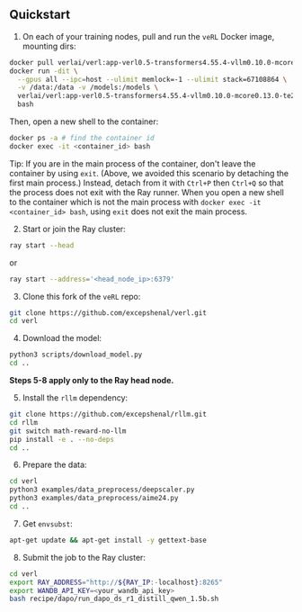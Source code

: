## Quickstart

1. On each of your training nodes, pull and run the `veRL` Docker image, mounting dirs:

```bash
docker pull verlai/verl:app-verl0.5-transformers4.55.4-vllm0.10.0-mcore0.13.0-te2.2
docker run -dit \
  --gpus all --ipc=host --ulimit memlock=-1 --ulimit stack=67108864 \
  -v /data:/data -v /models:/models \
  verlai/verl:app-verl0.5-transformers4.55.4-vllm0.10.0-mcore0.13.0-te2.2 \
  bash
```

Then, open a new shell to the container:

```bash
docker ps -a # find the container id
docker exec -it <container_id> bash
```

Tip: If you are in the main process of the container, don't leave the container by using `exit`. (Above, we avoided this scenario by detaching the first main process.) Instead, detach from it with `Ctrl+P` then `Ctrl+Q` so that the process does not exit with the Ray runner. When you open a new shell to the container which is not the main process with `docker exec -it <container_id> bash`, using `exit` does not exit the main process.

2. Start or join the Ray cluster:

```bash
ray start --head
```

or

```bash
ray start --address='<head_node_ip>:6379'
```

3. Clone this fork of the `veRL` repo:

```bash
git clone https://github.com/excepshenal/verl.git
cd verl
```

4. Download the model:

```bash
python3 scripts/download_model.py
cd ..
```

**Steps 5-8 apply only to the Ray head node.**

5. Install the `rllm` dependency:

```bash
git clone https://github.com/excepshenal/rllm.git
cd rllm
git switch math-reward-no-llm
pip install -e . --no-deps
cd ..
```

6. Prepare the data:

```bash
cd verl
python3 examples/data_preprocess/deepscaler.py
python3 examples/data_preprocess/aime24.py
cd ..
```

7. Get `envsubst`:

```bash
apt-get update && apt-get install -y gettext-base
```

8. Submit the job to the Ray cluster:

```bash
cd verl
export RAY_ADDRESS="http://${RAY_IP:-localhost}:8265"
export WANDB_API_KEY=<your_wandb_api_key>
bash recipe/dapo/run_dapo_ds_r1_distill_qwen_1.5b.sh
```
